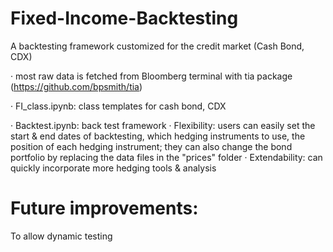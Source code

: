 # Fixed-Income-Backtesting
A backtesting framework customized for the credit market (Cash Bond, CDX)

· most raw data is fetched from Bloomberg terminal with tia package 
  (https://github.com/bpsmith/tia)

· FI_class.ipynb: class templates for cash bond, CDX

· Backtest.ipynb: back test framework
  · Flexibility: users can easily set the start & end dates of backtesting, which hedging instruments to use, the position of each hedging instrument;
                 they can also change the bond portfolio by replacing the data files in the "prices" folder
  · Extendability: can quickly incorporate more hedging tools & analysis
  
  
# Future improvements: 
To allow dynamic testing




